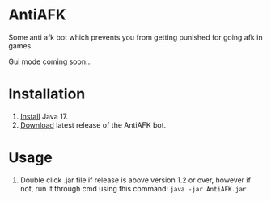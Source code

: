 # AntiAFK

Some anti afk bot which prevents you from getting punished for going afk in games.

Gui mode coming soon...

# Installation

1. [Install](https://www.oracle.com/java/technologies/javase/jdk17-archive-downloads.html) Java 17.
2. [Download](https://github.com/pflsky/AntiAFK/releases) latest release of the AntiAFK bot.

# Usage

1. Double click .jar file if release is above version 1.2 or over, however if not, run it through cmd using this command: `java -jar AntiAFK.jar`
